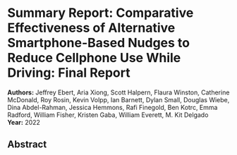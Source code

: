 # Summary Report: Comparative Effectiveness of Alternative Smartphone-Based Nudges to Reduce Cellphone Use While Driving: Final Report

**Authors:** Jeffrey Ebert, Aria Xiong, Scott Halpern, Flaura Winston, Catherine McDonald, Roy Rosin, Kevin Volpp, Ian Barnett, Dylan Small, Douglas Wiebe, Dina Abdel-Rahman, Jessica Hemmons, Rafi Finegold, Ben Kotrc, Emma Radford, William Fisher, Kristen Gaba, William Everett, M. Kit Delgado  
**Year:** 2022  

## Abstract


